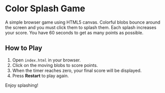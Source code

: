 # Color Splash Game

A simple browser game using HTML5 canvas. Colorful blobs bounce around the screen and you must click them to splash them. Each splash increases your score. You have 60 seconds to get as many points as possible.

## How to Play

1. Open `index.html` in your browser.
2. Click on the moving blobs to score points.
3. When the timer reaches zero, your final score will be displayed.
4. Press **Restart** to play again.

Enjoy splashing!
